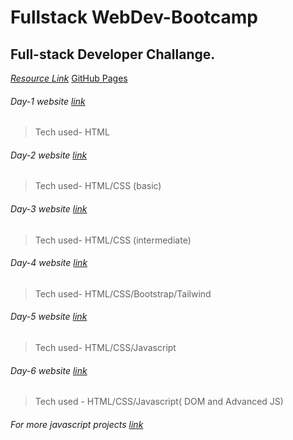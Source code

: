 # Fullstack WebDev-Bootcamp

## Full-stack Developer Challange.

_[Resource Link](https://docs.google.com/document/d/e/2PACX-1vRfrIHUkyhUf0iErbc-0rPPNYp89VLPqTO8YIAGveUbtMw4r-pIlXDzhkP-gcyS9XW8rLs-dKovslhC/pub)_
[GitHub Pages](https://pages.github.com/)

###### Day-1 website [link](https://raeskaa.github.io/Portfolio-Day-1/)

> Tech used- HTML

###### Day-2 website [link](https://raeskaa.github.io/Portfolio-Day2/)

> Tech used- HTML/CSS (basic)

###### Day-3 website [link](https://raeskaa.github.io/Imtiaz-Ali-Day3/)

> Tech used- HTML/CSS (intermediate)

###### Day-4 website [link](https://raeskaa.github.io/tindog/)

> Tech used- HTML/CSS/Bootstrap/Tailwind

###### Day-5 website [link](https://raeskaa.github.io/Dice-Game/)

> Tech used- HTML/CSS/Javascript
###### Day-6 website [link](https://raeskaa.github.io/Drums/)

>Tech used - HTML/CSS/Javascript( DOM and Advanced JS)

###### For more javascript projects [link](https://github.com/Raeskaa/Ten-js-Projectss)